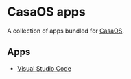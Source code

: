 # CasaOS apps

A collection of apps bundled for [CasaOS](https://casaos.io/).

## Apps

- [Visual Studio Code](./apps/vscode)
